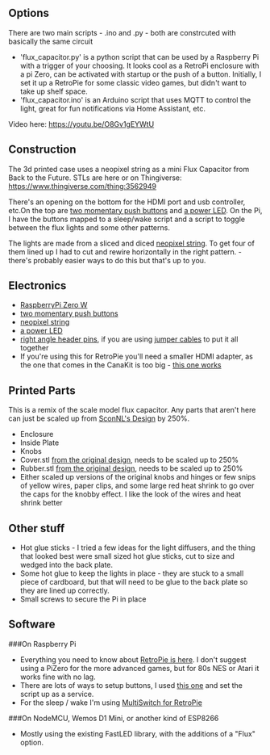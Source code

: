 ## Options

There are two main scripts - .ino and .py - both are constrcuted with basically the same circuit

- 'flux_capacitor.py' is a python script that can be used by a Raspberry Pi with a trigger of your choosing. It looks cool as a RetroPi enclosure with a pi Zero, can be activated with startup or the push of a button.  Initially, I set it up a RetroPie for some classic video games, but didn't want to take up shelf space.
- 'flux_capacitor.ino' is an Arduino script that uses MQTT to control the light, great for fun notifications via Home Assistant, etc.

Video here: https://youtu.be/O8Gv1gEYWtU

## Construction

The 3d printed case uses a neopixel string as a mini Flux Capacitor from Back to the Future. STLs are here or on Thingiverse: https://www.thingiverse.com/thing:3562949

There's an opening on the bottom for the HDMI port and usb controller, etc.On the top are [two momentary push buttons](https://amzn.to/2UY3dog) and [a power LED](https://amzn.to/2PbP4Pc). On the Pi, I have the buttons mapped to a sleep/wake script and a script to toggle between the flux lights and some other patterns. 

The lights are made from a sliced and diced [neopixel string](https://amzn.to/2Xf2NYd). To get four of them lined up I had to cut and rewire horizontally in the right pattern.  - there's probably easier ways to do this but that's up to you.

## Electronics
- [RaspberryPi Zero W](https://amzn.to/2IhKa2l)
- [two momentary push buttons](https://amzn.to/2UY3dog)
- [neopixel string](https://amzn.to/2Xf2NYd)
- [a power LED](https://amzn.to/2PbP4Pc)
- [right angle header pins](https://amzn.to/2GhRV4L), if you are using [jumper cables](https://amzn.to/2DfQHX4) to put it all together
- If you're using this for RetroPie you'll need a smaller HDMI adapter, as the one that comes in the CanaKit is too big - [this one works](https://amzn.to/2UTvE6X)

## Printed Parts
This is a remix of the scale model flux capacitor. Any parts that aren't here can just be scaled up from [SconNL's Design](https://www.thingiverse.com/thing:3497663) by 250%.

- Enclosure
- Inside Plate
- Knobs
- Cover.stl [from the original design](https://www.thingiverse.com/thing:3497663/files), needs to be scaled up to 250%
- Rubber.stl [from the original design](https://www.thingiverse.com/thing:3497663/files), needs to be scaled up to 250%
- Either scaled up versions of the original knobs and hinges or few snips of yellow wires, paper clips, and some large red heat shrink to go over the caps for the knobby effect. I like the look of the wires and heat shrink better

## Other stuff
- Hot glue sticks - I tried a few ideas for the light diffusers, and the thing that looked best were small sized hot glue sticks, cut to size and wedged into the back plate.
- Some hot glue to keep the lights in place - they are stuck to a small piece of cardboard, but that will need to be glue to the back plate so they are lined up correctly.
- Small screws to secure the Pi in place

## Software
###On Raspberry Pi
- Everything you need to know about [RetroPie is here](https://retropie.org.uk/). I don't suggest using a PiZero for the more advanced games, but for 80s NES or Atari it works fine with no lag.
- There are lots of ways to setup buttons, I used [this one](https://github.com/LoveBootCaptain/ButtonPi) and set the script up as a service.
- For the sleep / wake I'm using [MultiSwitch for RetroPie](https://retropie.org.uk/forum/topic/17415/multi-switch-shutdown-script)

###On NodeMCU, Wemos D1 Mini, or another kind of ESP8266
- Mostly using the existing FastLED library, with the additions of a "Flux" option.
